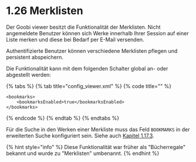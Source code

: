 # 1.26 Merklisten

Der Goobi viewer besitzt die Funktionalität der Merklisten. Nicht angemeldete Benutzer können sich Werke innerhalb Ihrer Session auf einer Liste merken und diese bei Bedarf per E-Mail versenden.

Authentifizierte Benutzer können verschiedene Merklisten pflegen und persistent abspeichern.

Die Funktionalität kann mit dem folgenden Schalter global an- oder abgestellt werden:

{% tabs %}
{% tab title="config\_viewer.xml" %}
{% code title="" %}
```markup
<bookmarks>
    <bookmarksEnabled>true</bookmarksEnabled>
</bookmarks>
```
{% endcode %}
{% endtab %}
{% endtabs %}

Für die Suche in den Werken einer Merkliste muss das Feld `BOOKMARKS` in der erweiterten Suche konfiguriert sein. Siehe auch [Kapitel 1.17.3](17/3.md).

{% hint style="info" %}
Diese Funktionalität war früher als "Bücherregale" bekannt und wurde zu "Merklisten" umbenannt.
{% endhint %}

